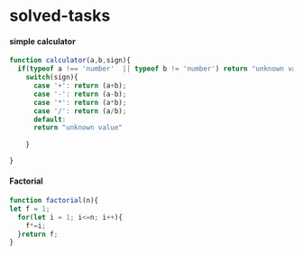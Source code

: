 # solved-tasks
#### simple calculator
```javascript
function calculator(a,b,sign){
  if(typeof a !== 'number'  || typeof b != 'number') return "unknown value"
    switch(sign){
      case '+': return (a+b);
      case '-': return (a-b);
      case '*': return (a*b);
      case '/': return (a/b);
      default:
      return "unknown value"
  
    }

}
```
#### Factorial
```javascript
function factorial(n){
let f = 1;
  for(let i = 1; i<=n; i++){
    f*=i;
  }return f;
}
```